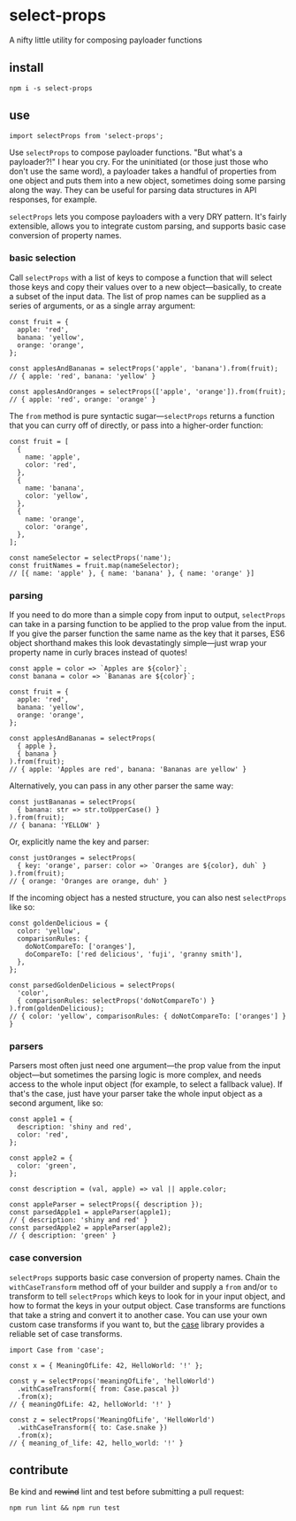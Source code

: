 # select-props
A nifty little utility for composing payloader functions

## install
```
npm i -s select-props
```

## use
```
import selectProps from 'select-props';
```
Use `selectProps` to compose payloader functions. "But what's a payloader?!" I hear you cry. For the uninitiated (or those just those who don't use the same word), a payloader takes a handful of properties from one object and puts them into a new object, sometimes doing some parsing along the way. They can be useful for parsing data structures in API responses, for example.

`selectProps` lets you compose payloaders with a very DRY pattern. It's fairly extensible, allows you to integrate custom parsing, and supports basic case conversion of property names.
### basic selection
Call `selectProps` with a list of keys to compose a function that will select those keys and copy their values over to a new object—basically, to create a subset of the input data. The list of prop names can be supplied as a series of arguments, or as a single array argument:
```
const fruit = {
  apple: 'red',
  banana: 'yellow',
  orange: 'orange',
};

const applesAndBananas = selectProps('apple', 'banana').from(fruit);
// { apple: 'red', banana: 'yellow' }

const applesAndOranges = selectProps(['apple', 'orange']).from(fruit);
// { apple: 'red', orange: 'orange' }
```
The `from` method is pure syntactic sugar—`selectProps` returns a function that you can curry off of directly, or pass into a higher-order function:
```
const fruit = [
  {
    name: 'apple',
    color: 'red',
  },
  {
    name: 'banana',
    color: 'yellow',
  },
  {
    name: 'orange',
    color: 'orange',
  },
];

const nameSelector = selectProps('name');
const fruitNames = fruit.map(nameSelector);
// [{ name: 'apple' }, { name: 'banana' }, { name: 'orange' }]
```

### parsing
If you need to do more than a simple copy from input to output, `selectProps` can take in a parsing function to be applied to the prop value from the input. If you give the parser function the same name as the key that it parses, ES6 object shorthand makes this look devastatingly simple—just wrap your property name in curly braces instead of quotes!
```
const apple = color => `Apples are ${color}`;
const banana = color => `Bananas are ${color}`;

const fruit = {
  apple: 'red',
  banana: 'yellow',
  orange: 'orange',
};

const applesAndBananas = selectProps(
  { apple },
  { banana }
).from(fruit);
// { apple: 'Apples are red', banana: 'Bananas are yellow' }
```
Alternatively, you can pass in any other parser the same way:
```
const justBananas = selectProps(
  { banana: str => str.toUpperCase() }
).from(fruit);
// { banana: 'YELLOW' }
```
Or, explicitly name the key and parser:
```
const justOranges = selectProps(
  { key: 'orange', parser: color => `Oranges are ${color}, duh` }
).from(fruit);
// { orange: 'Oranges are orange, duh' }
```
If the incoming object has a nested structure, you can also nest `selectProps` like so:
```
const goldenDelicious = {
  color: 'yellow',
  comparisonRules: {
    doNotCompareTo: ['oranges'],
    doCompareTo: ['red delicious', 'fuji', 'granny smith'],
  },
};

const parsedGoldenDelicious = selectProps(
  'color',
  { comparisonRules: selectProps('doNotCompareTo') }
).from(goldenDelicious);
// { color: 'yellow', comparisonRules: { doNotCompareTo: ['oranges'] } }
```
### parsers
Parsers most often just need one argument—the prop value from the input object—but sometimes the parsing logic is more complex, and needs access to the whole input object (for example, to select a fallback value). If that's the case, just have your parser take the whole input object as a second argument, like so:
```
const apple1 = {
  description: 'shiny and red',
  color: 'red',
};

const apple2 = {
  color: 'green',
};

const description = (val, apple) => val || apple.color;

const appleParser = selectProps({ description });
const parsedApple1 = appleParser(apple1);
// { description: 'shiny and red' }
const parsedApple2 = appleParser(apple2);
// { description: 'green' }
```
### case conversion
`selectProps` supports basic case conversion of property names. Chain the `withCaseTransform` method off of your builder and supply a `from` and/or `to` transform to tell `selectProps` which keys to look for in your input object, and how to format the keys in your output object. Case transforms are functions that take a string and convert it to another case. You can use your own custom case transforms if you want to, but the [case](https://www.npmjs.com/package/case) library provides a reliable set of case transforms.
```
import Case from 'case';

const x = { MeaningOfLife: 42, HelloWorld: '!' };

const y = selectProps('meaningOfLife', 'helloWorld')
  .withCaseTransform({ from: Case.pascal })
  .from(x);
// { meaningOfLife: 42, helloWorld: '!' }

const z = selectProps('MeaningOfLife', 'HelloWorld')
  .withCaseTransform({ to: Case.snake })
  .from(x);
// { meaning_of_life: 42, hello_world: '!' }
```
## contribute
Be kind and ~~rewind~~ lint and test before submitting a pull request:
```
npm run lint && npm run test
```
